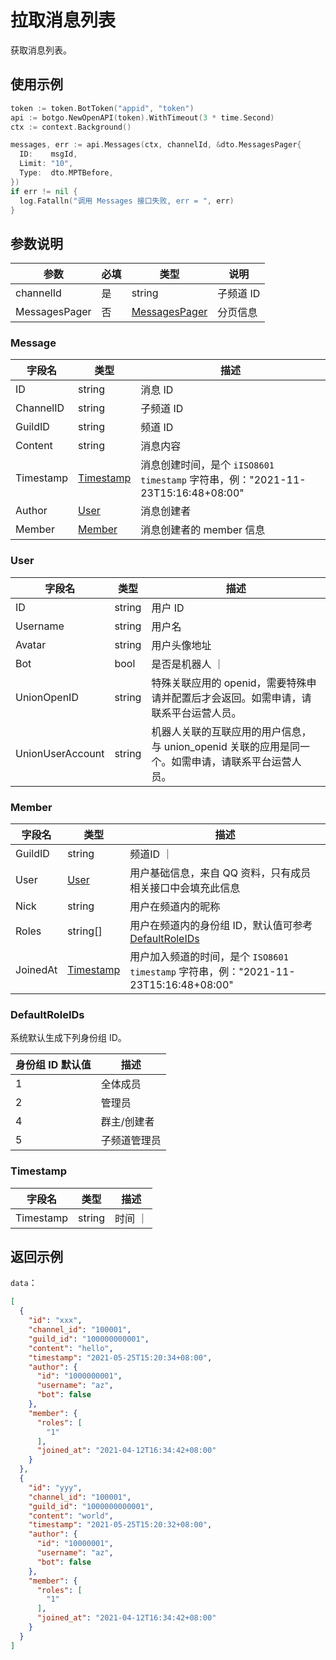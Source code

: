 # 拉取消息列表

获取消息列表。
<Warnning />

## 使用示例

```go
token := token.BotToken("appid", "token")
api := botgo.NewOpenAPI(token).WithTimeout(3 * time.Second)
ctx := context.Background()

messages, err := api.Messages(ctx, channelId, &dto.MessagesPager{
  ID:    msgId,
  Limit: "10",
  Type:  dto.MPTBefore,
})
if err != nil {
  log.Fatalln("调用 Messages 接口失败, err = ", err)
}
```

## 参数说明

| 参数      | 必填 | 类型                            | 说明      |
| --------- | ---- | ------------------------------- | --------- |
| channelId | 是   | string                          | 子频道 ID |
| MessagesPager     | 否   | [MessagesPager](#MessagesPager) | 分页信息  |

### Message

| 字段名     | 类型              | 描述                                                                            |
| ---------- | ----------------- | ------------------------------------------------------------------------------- |
| ID         | string            | 消息 ID                                                                         |
| ChannelID | string            | 子频道 ID                                                                       |
| GuildID   | string            | 频道 ID                                                                         |
| Content    | string            | 消息内容                                                                        |
| Timestamp  | [Timestamp](#Timestamp) | 消息创建时间，是个 `iISO8601 timestamp` 字符串，例："2021-11-23T15:16:48+08:00" |
| Author     | [User](#user)     | 消息创建者                                                                      |
| Member     | [Member](#member) | 消息创建者的 member 信息                                                        |

### User

| 字段名             | 类型    | 描述                                                                                               |
| ------------------ | ------- | -------------------------------------------------------------------------------------------------- |
| ID                 | string  | 用户 ID                                                                                           |
| Username           | string  | 用户名                                                                                             |
| Avatar             | string  | 用户头像地址                                                                                       |
| Bot                | bool    | 是否是机器人                                                                            ｜
| UnionOpenID        | string  | 特殊关联应用的 openid，需要特殊申请并配置后才会返回。如需申请，请联系平台运营人员。                |
| UnionUserAccount   | string  | 机器人关联的互联应用的用户信息，与 union_openid 关联的应用是同一个。如需申请，请联系平台运营人员。 |

### Member

| 字段名    | 类型          | 描述                                                                                         |
| --------- | ------------- | -------------------------------------------------------------------------------------------- |
| GuildID   | string        | 频道ID                                                                              ｜
| User      | [User](#user) | 用户基础信息，来自 QQ 资料，只有成员相关接口中会填充此信息                                   |
| Nick      | string        | 用户在频道内的昵称                                                                           |
| Roles     | string[]      | 用户在频道内的身份组 ID，默认值可参考[DefaultRoleIDs](../guild/role_model.md#DefaultRoleIDs) |
| JoinedAt | [Timestamp](#Timestamp) | 用户加入频道的时间，是个 `ISO8601 timestamp` 字符串，例："2021-11-23T15:16:48+08:00"         |

### DefaultRoleIDs

系统默认生成下列身份组 ID。

| 身份组 ID 默认值 | 描述         |
| ---------------- | ------------ |
| 1                | 全体成员     |
| 2                | 管理员       |
| 4                | 群主/创建者  |
| 5                | 子频道管理员 |

### Timestamp

| 字段名             | 类型    | 描述           |
| ------------------ | ------- | -------------|
| Timestamp          | string  | 时间         ｜

## 返回示例

`data`：

```json
[
  {
    "id": "xxx",
    "channel_id": "100001",
    "guild_id": "100000000001",
    "content": "hello",
    "timestamp": "2021-05-25T15:20:34+08:00",
    "author": {
      "id": "1000000001",
      "username": "az",
      "bot": false
    },
    "member": {
      "roles": [
        "1"
      ],
      "joined_at": "2021-04-12T16:34:42+08:00"
    }
  },
  {
    "id": "yyy",
    "channel_id": "100001",
    "guild_id": "1000000000001",
    "content": "world",
    "timestamp": "2021-05-25T15:20:32+08:00",
    "author": {
      "id": "10000001",
      "username": "az",
      "bot": false
    },
    "member": {
      "roles": [
        "1"
      ],
      "joined_at": "2021-04-12T16:34:42+08:00"
    }
  }
]
```
